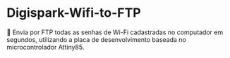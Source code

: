# Digispark-Wifi-to-FTP
🔑 Envia por FTP todas as senhas de Wi-Fi cadastradas no computador em segundos, utilizando a placa de desenvolvimento baseada no microcontrolador Attiny85.
